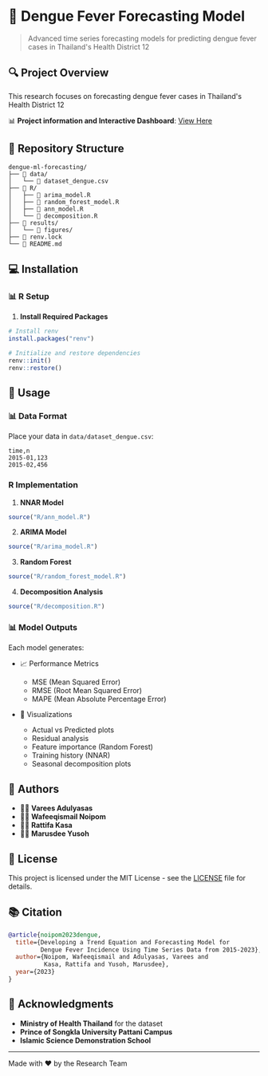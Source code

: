 # 🦟 Dengue Fever Forecasting Model

> Advanced time series forecasting models for predicting dengue fever cases in Thailand's Health District 12

## 🔍 Project Overview

This research focuses on forecasting dengue fever cases in Thailand's Health District 12

📊 **Project information and Interactive Dashboard**: [View Here](https://vareesin.github.io/dengue-ml-forecasting/)


## 📁 Repository Structure

```plaintext
dengue-ml-forecasting/
├── 📂 data/
│   └── 📄 dataset_dengue.csv
├── 📂 R/
│   ├── 📄 arima_model.R
│   ├── 📄 random_forest_model.R
│   ├── 📄 ann_model.R
│   └── 📄 decomposition.R
├── 📂 results/
│   └── 📂 figures/
├── 📄 renv.lock
└── 📄 README.md
```

## 💻 Installation

### 📊 R Setup

1. **Install Required Packages**
```r
# Install renv
install.packages("renv")

# Initialize and restore dependencies
renv::init()
renv::restore()
```

## 🚀 Usage

### 📊 Data Format
Place your data in `data/dataset_dengue.csv`:
```csv
time,n
2015-01,123
2015-02,456
```

### R Implementation

1. **NNAR Model**
```r
source("R/ann_model.R")
```

2. **ARIMA Model**
```r
source("R/arima_model.R")
```

3. **Random Forest**
```r
source("R/random_forest_model.R")
```

4. **Decomposition Analysis**
```r
source("R/decomposition.R")
```

### 📊 Model Outputs

Each model generates:

- 📈 Performance Metrics
  - MSE (Mean Squared Error)
  - RMSE (Root Mean Squared Error)
  - MAPE (Mean Absolute Percentage Error)

- 🎨 Visualizations
  - Actual vs Predicted plots
  - Residual analysis
  - Feature importance (Random Forest)
  - Training history (NNAR)
  - Seasonal decomposition plots

## 👥 Authors
- 👩‍💻 **Varees Adulyasas**
- 👨‍💻 **Wafeeqismail Noipom**
- 👩‍💻 **Rattifa Kasa**
- 👨‍🏫 **Marusdee Yusoh**

## 📄 License

This project is licensed under the MIT License - see the [LICENSE](LICENSE) file for details.

## 📚 Citation

```bibtex
@article{noipom2023dengue,
  title={Developing a Trend Equation and Forecasting Model for 
         Dengue Fever Incidence Using Time Series Data from 2015-2023},
  author={Noipom, Wafeeqismail and Adulyasas, Varees and 
          Kasa, Rattifa and Yusoh, Marusdee},
  year={2023}
}
```

## 🙏 Acknowledgments

- **Ministry of Health Thailand** for the dataset
- **Prince of Songkla University Pattani Campus**
- **Islamic Science Demonstration School**

---
Made with ❤️ by the Research Team
